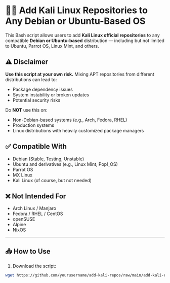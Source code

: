 # 🐱‍💻 Add Kali Linux Repositories to Any Debian or Ubuntu-Based OS

This Bash script allows users to add **Kali Linux official repositories** to any compatible **Debian or Ubuntu-based** distribution — including but not limited to Ubuntu, Parrot OS, Linux Mint, and others.

## ⚠️ Disclaimer

**Use this script at your own risk.** Mixing APT repositories from different distributions can lead to:

- Package dependency issues
- System instability or broken updates
- Potential security risks

Do **NOT** use this on:
- Non-Debian-based systems (e.g., Arch, Fedora, RHEL)
- Production systems
- Linux distributions with heavily customized package managers

## ✅ Compatible With

- Debian (Stable, Testing, Unstable)
- Ubuntu and derivatives (e.g., Linux Mint, Pop!_OS)
- Parrot OS
- MX Linux
- Kali Linux (of course, but not needed)

## ❌ Not Intended For

- Arch Linux / Manjaro
- Fedora / RHEL / CentOS
- openSUSE
- Alpine
- NixOS

---

## 📥 How to Use

1. Download the script:

```bash
wget https://github.com/yourusername/add-kali-repos/raw/main/add-kali-repos.sh
